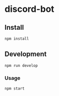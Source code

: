# discord-bot

## Install 
```markdown
npm install
```

## Development 

```markdown
npm run develop
```

### Usage 
```markdown
npm start
```
